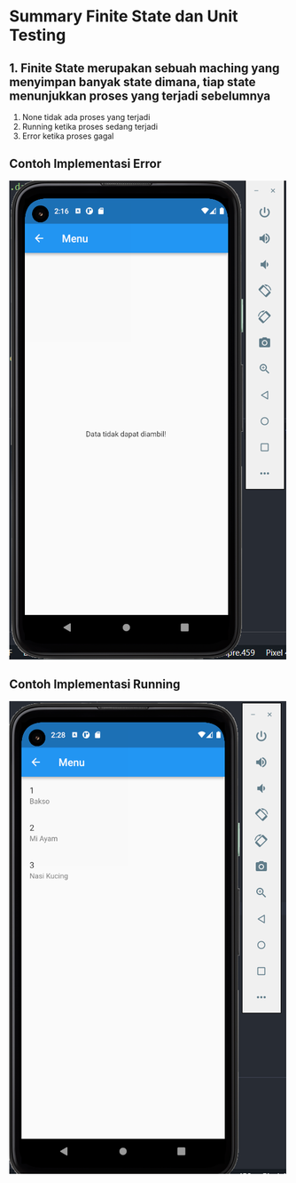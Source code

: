 # Summary Finite State dan Unit Testing

## 1. Finite State merupakan sebuah maching yang menyimpan banyak state dimana, tiap state menunjukkan proses yang terjadi sebelumnya

1. None tidak ada proses yang terjadi
2. Running ketika proses sedang terjadi
3. Error ketika proses gagal

## Contoh Implementasi Error

![gambar 1](screenshots/error.PNG)

## Contoh Implementasi Running

![gambar 2](screenshots/running.PNG)
